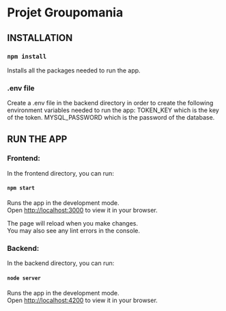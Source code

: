 # Projet Groupomania

## INSTALLATION

### `npm install`

Installs all the packages needed to run the app.

### .env file

Create a .env file in the backend directory in order to create the following environment variables needed to run the app:
    TOKEN_KEY which is the key of the token.
    MYSQL_PASSWORD which is the password of the database.

## RUN THE APP

### Frontend:

In the frontend directory, you can run:
#### `npm start`

Runs the app in the development mode.\
Open [http://localhost:3000](http://localhost:3000) to view it in your browser.

The page will reload when you make changes.\
You may also see any lint errors in the console.

### Backend:

In the backend directory, you can run:
#### `node server`

Runs the app in the development mode.\
Open [http://localhost:4200](http://localhost:4200) to view it in your browser.
